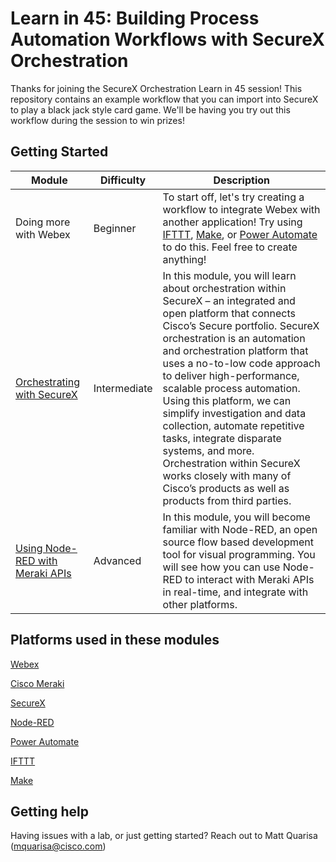# Learn in 45: Building Process Automation Workflows with SecureX Orchestration

Thanks for joining the SecureX Orchestration Learn in 45 session! This repository contains an example workflow that you can import into SecureX to play a black jack style card game. We'll be having you try out this workflow during the session to win prizes!

## Getting Started

|  Module  |  Difficulty  | Description |
|  ---  |  ---  | --- |
|  Doing more with Webex | Beginner | To start off, let's try creating a workflow to integrate Webex with another application! Try using [IFTTT](https://ifttt.com/explore), [Make](https://apphub.webex.com/applications/make-make), or [Power Automate](https://apphub.webex.com/applications/microsoft-power-automate-for-webex-cisco-systems-61111) to do this. Feel free to create anything! |
|  [Orchestrating with SecureX](https://developer.cisco.com/learning/modules/SecureX-orchestration/Cisco-SecureX-101-lab/step/1)| Intermediate | In this module, you will learn about orchestration within SecureX – an integrated and open platform that connects Cisco’s Secure portfolio. SecureX orchestration is an automation and orchestration platform that uses a no-to-low code approach to deliver high-performance, scalable process automation. Using this platform, we can simplify investigation and data collection, automate repetitive tasks, integrate disparate systems, and more. Orchestration within SecureX works closely with many of Cisco’s products as well as products from third parties. |
| [Using Node-RED with Meraki APIs](https://community.meraki.com/t5/Meraki-Node-RED-API-E-Learning/ct-p/apitraining) | Advanced | In this module, you will become familiar with Node-RED, an open source flow based development tool for visual programming. You will see how you can use Node-RED to interact with Meraki APIs in real-time, and integrate with other platforms. |

## Platforms used in these modules

[Webex](https://developer.webex.com/)

[Cisco Meraki](https://developer.cisco.com/meraki/meraki-platform/)

[SecureX](https://developer.cisco.com/securex/)

[Node-RED](https://nodered.org/about/)

[Power Automate](https://powerautomate.microsoft.com/en-US/connectors/details/shared_webex/webex/)

[IFTTT](https://ifttt.com/explore)

[Make](https://www.make.com/en/integrations/webex-teams)

## Getting help

Having issues with a lab, or just getting started? Reach out to Matt Quarisa (mquarisa@cisco.com)
